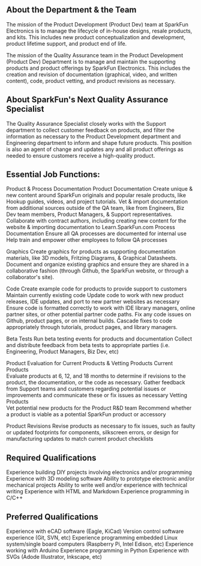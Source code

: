 About the Department & the Team
-------------------------------
The mission of the Product Development (Product Dev)  team at SparkFun Electronics is to manage the lifecycle of in-house designs, resale products, and kits. This includes new product conceptualization and development, product lifetime support, and product end of life. 

The mission of the Quality Assurance team in the Product Development (Product Dev)  Department is to manage and maintain the supporting products and product offerings by SparkFun Electronics. This includes the creation and revision of documentation (graphical, video, and written content), code, product vetting, and product revisions as necessary. 


About SparkFun's Next Quality Assurance Specialist
---------------------------------------------------
The Quality Assurance Specialist closely works with the Support department to collect customer feedback on products, and filter the information as necessary to the Product Development department and Engineering department to inform and shape future products. This position is also an agent of change and updates any and all product offerings as needed to ensure customers receive a high-quality product. 


Essential Job Functions:
--------------------------
Product & Process Documentation
Product Documentation 
Create unique & new content around SparkFun originals and popular resale products, like Hookup guides, videos, and project tutorials.
Vet & import documentation from additional sources outside of the QA team, like from Engineers, Biz Dev team members, Product Managers, & Support representatives.
Collaborate with contract authors, including creating new content for the website & importing documentation to Learn.SparkFun.com
Process Documentation
Ensure all QA processes are documented for internal use
Help train and empower other employees to follow QA processes

Graphics
Create graphics for products as supporting documentation materials, like 3D models, Fritzing Diagrams, & Graphical Datasheets.
Document and organize existing graphics and ensure they are shared in a collaborative fashion (through Github, the SparkFun website, or through a collaborator's site).

Code
Create example code for products to provide support to customers
Maintain currently existing code
Update code to work with new product releases, IDE updates, and port to new partner websites as necessary
Ensure code is formatted correctly to work with IDE library managers, online partner sites, or other potential partner code paths.
Fix any code issues on Github, product pages, or on internal builds. Cascade fixes to code appropriately through tutorials, product pages, and library managers.

Beta Tests
Run beta testing events for products and documentation
Collect and distribute feedback from beta tests to appropriate parties (i.e. Engineering, Product Managers, Biz Dev, etc)

Product Evaluation for Current Products & Vetting Products
Current Products    
Evaluate products at 6, 12, and 18 months to determine if revisions to the product, the documentation, or the code as necessary.
Gather feedback from Support teams and customers regarding potential issues or improvements and communicate these or fix issues as necessary
Vetting Products   
Vet potential new products for the Product R&D team
Recommend whether a product is viable as a potential SparkFun product or accessory

Product Revisions
Revise products as necessary to fix issues, such as faulty or updated footprints for components, silkscreen errors, or design for manufacturing updates to match current product checklists


Required Qualifications
-----------------------
Experience building DIY projects involving electronics and/or programming
Experience with 3D modeling software
Ability to prototype electronic and/or mechanical projects
Ability to write well and/or experience with technical writing
Experience with HTML and Markdown
Experience programming in C/C++


Preferred Qualifications
-------------------------
Experience with eCAD software (Eagle, KiCad)
Version control software experience (Git, SVN, etc)
Experience programming embedded Linux system/single board computers (Raspberry Pi, Intel Edison, etc)
Experience working with Arduino
Experience programming in Python
Experience with SVGs (Adode Illustrator, Inkscape, etc)
